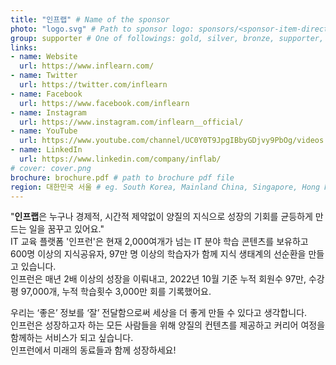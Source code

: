 ```yaml
---
title: "인프랩" # Name of the sponsor
photo: "logo.svg" # Path to sponsor logo: sponsors/<sponsor-item-directory>/logo.png
group: supporter # One of followings: gold, silver, bronze, supporter, infra, record, videoi18n, swag, partner
links:
- name: Website
  url: https://www.inflearn.com/
- name: Twitter
  url: https://twitter.com/inflearn
- name: Facebook
  url: https://www.facebook.com/inflearn
- name: Instagram
  url: https://www.instagram.com/inflearn__official/
- name: YouTube
  url: https://www.youtube.com/channel/UC0Y0T9JpgIBbyGDjvy9PbOg/videos
- name: LinkedIn
  url: https://www.linkedin.com/company/inflab/
# cover: cover.png
brochure: brochure.pdf # path to brochure pdf file
region: 대한민국 서울 # eg. South Korea, Mainland China, Singapore, Hong Kong, Taiwan ...
---
```


"**인프랩**은 누구나 경제적, 시간적 제약없이 양질의 지식으로 성장의 기회를 균등하게 만드는 일을 꿈꾸고 있어요."  
IT 교육 플랫폼 '인프런'은 현재 2,000여개가 넘는 IT 분야 학습 콘텐츠를 보유하고 600명 이상의 지식공유자, 97만 명 이상의 학습자가 함께 지식 생태계의 선순환을 만들고 있습니다.  
인프런은 매년 2배 이상의 성장을 이뤄내고, 2022년 10월 기준 누적 회원수 97만, 수강평 97,000개, 누적 학습횟수 3,000만 회를 기록했어요.  

우리는 ‘좋은’ 정보를 ‘잘’ 전달함으로써 세상을 더 좋게 만들 수 있다고 생각합니다.  
인프런은 성장하고자 하는 모든 사람들을 위해 양질의 컨텐츠를 제공하고 커리어 여정을 함께하는 서비스가 되고 싶습니다.  
인프런에서 미래의 동료들과 함께 성장하세요!  